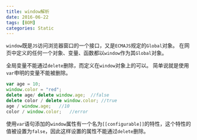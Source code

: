```yaml
---
title: window解析
date: 2016-06-22
tags: [BOM]
categories: Static
---
```


`window`既是`JS`访问浏览器窗口的一个接口，又是`ECMAJS`规定的`Global`对象。
在网页中定义的任何一个对象、变量、函数都以`window`作为其`Global`对象。

全局变量不能通过`delete`删除，而定义在`window`对象上的可以。
简单说就是使用`var`申明的变量不能被删除。

```javascript
var age = 10;
window.color = "red";
delete age/ delete window.age;  //false
delete color / delete window.color; //true
age / window.age;   //10
color / window.color;   //error
```

使用`var`语句添加的`window`属性有一个名为`[[configurable]]`的特性，这个特性的值被设置为`false`，因此这样设置的属性不能通过`delete`删除。